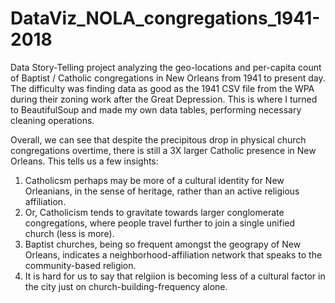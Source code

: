 # DataViz_NOLA_congregations_1941-2018

Data Story-Telling project analyzing the geo-locations and per-capita count of Baptist / Catholic congregations in New Orleans
from 1941 to present day. The difficulty was finding data as good as the 1941 CSV file from the WPA during their zoning work after the Great Depression. 
This is where I turned to BeautifulSoup and made my own data tables, performing necessary cleaning operations. 

Overall, we can see that despite the precipitous drop in physical church congregations overtime, there is still a 3X larger Catholic presence in New Orleans. 
This tells us a few insights:
1. Catholicsm perhaps may be more of a cultural identity for New Orleanians, in the sense of heritage, rather than an active religious affiliation. 
2. Or, Catholicism tends to gravitate towards larger conglomerate congregations, where people travel further to join a single unified church (less is more). 
3. Baptist churches, being so frequent amongst the geograpy of New Orleans, indicates a neighborhood-affiliation network that speaks to the community-based religion.
4. It is hard for us to say that relgiion is becoming less of a cultural factor in the city just on church-building-frequency alone. 
